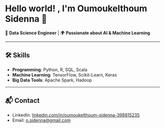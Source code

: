 # Hello world! , I'm Oumoukelthoum Sidenna 👋

🚀 **Data Science Engineer** | 🌍 **Passionate about AI & Machine Learning**  

---

## 🛠️ Skills
- **Programming**: Python, R, SQL, Scala  
- **Machine Learning**: TensorFlow, Scikit-Learn, Keras  
- **Big Data Tools**: Apache Spark, Hadoop  

---

## 📬 Contact
- LinkedIn: [linkedin.com/in/oumoukelthoum-sidenna-398815235](https://www.linkedin.com/in/oumoukelthoum-sidenna-398815235/)  
- Email: [o.sidenna@gmail.com](mailto:o.sidenna@gmail.com)

